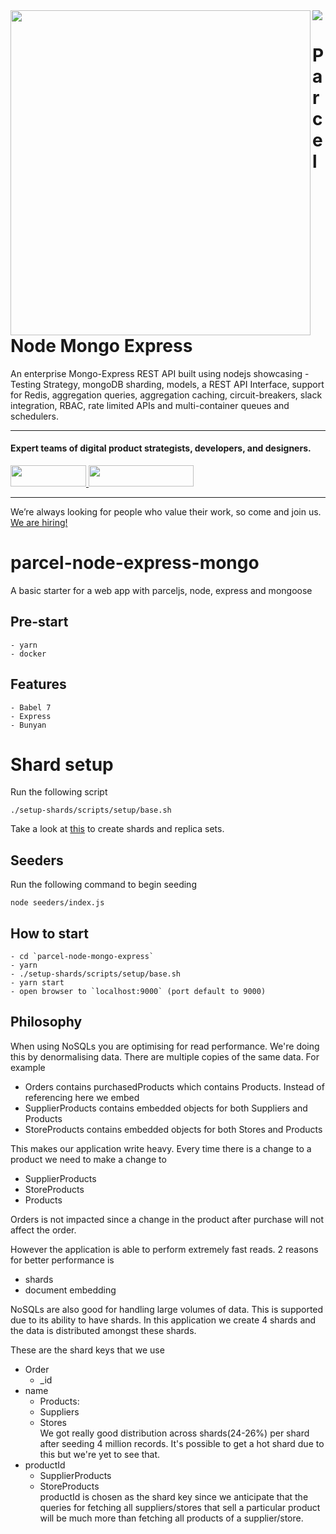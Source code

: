 <img align="left" src="https://github.com/wednesday-solutions/parcel-node-mongo-express/blob/main/parcel_node_mongo_express_github.svg" width="480" height="520" />

<div>
  <a href="https://www.wednesday.is?utm_source=gthb&utm_medium=repo&utm_campaign=serverless" align="left" style="margin-left: 0;">
    <img src="https://uploads-ssl.webflow.com/5ee36ce1473112550f1e1739/5f5879492fafecdb3e5b0e75_wednesday_logo.svg">
  </a>
  <p>
    <h1 align="left">Parcel Node Mongo Express
    </h1>
  </p>

  <p>
An enterprise Mongo-Express REST API built using nodejs showcasing - Testing Strategy, mongoDB sharding, models, a REST API Interface, support for Redis, aggregation queries, aggregation caching, circuit-breakers, slack integration, RBAC, rate limited APIs and multi-container queues and schedulers.
  </p>

  ___


  <p>
    <h4>
      Expert teams of digital product strategists, developers, and designers.
    </h4>
  </p>

  <div>
    <a href="https://www.wednesday.is/contact-us?utm_source=gthb&utm_medium=repo&utm_campaign=serverless" target="_blank">
      <img src="https://uploads-ssl.webflow.com/5ee36ce1473112550f1e1739/5f6ae88b9005f9ed382fb2a5_button_get_in_touch.svg" width="121" height="34">
    </a>
    <a href="https://github.com/wednesday-solutions/" target="_blank">
      <img src="https://uploads-ssl.webflow.com/5ee36ce1473112550f1e1739/5f6ae88bb1958c3253756c39_button_follow_on_github.svg" width="168" height="34">
    </a>
  </div>

  ___

  <span>We’re always looking for people who value their work, so come and join us. <a href="https://www.wednesday.is/hiring">We are hiring!</a></span>
</div>

# parcel-node-express-mongo

A basic starter for a web app with parceljs, node, express and mongoose

## Pre-start

    - yarn
    - docker

## Features

    - Babel 7
    - Express
    - Bunyan

# Shard setup

Run the following script

```
./setup-shards/scripts/setup/base.sh
```

Take a look at [this](./setup-shards/README.md) to create shards and replica sets.

## Seeders

Run the following command to begin seeding

```
node seeders/index.js
```

## How to start
    - cd `parcel-node-mongo-express`
    - yarn
    - ./setup-shards/scripts/setup/base.sh
    - yarn start 
    - open browser to `localhost:9000` (port default to 9000)

## Philosophy

When using NoSQLs you are optimising for read performance. We're doing this by denormalising data. There are multiple copies of the same data. For example

-   Orders contains purchasedProducts which contains Products. Instead of referencing here we embed
-   SupplierProducts contains embedded objects for both Suppliers and Products
-   StoreProducts contains embedded objects for both Stores and Products

This makes our application write heavy. Every time there is a change to a product we need to make a change to

-   SupplierProducts
-   StoreProducts
-   Products

Orders is not impacted since a change in the product after purchase will not affect the order.

However the application is able to perform extremely fast reads. 2 reasons for better performance is

-   shards
-   document embedding

NoSQLs are also good for handling large volumes of data. This is supported due to its ability to have shards. In this application we create 4 shards and the data is distributed amongst these shards.

These are the shard keys that we use

-   Order
    -   \_id
-   name
    -   Products:
    -   Suppliers
    -   Stores
        <br/>We got really good distribution across shards(24-26%) per shard after seeding 4 million records. It's possible to get a hot shard due to this but we're yet to see that.
-   productId
    -   SupplierProducts
    -   StoreProducts
        <br/>productId is chosen as the shard key since we anticipate that the queries for fetching all suppliers/stores that sell a particular product will be much more than fetching all products of a supplier/store.
